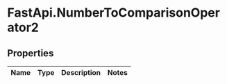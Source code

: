 # FastApi.NumberToComparisonOperator2

## Properties
Name | Type | Description | Notes
------------ | ------------- | ------------- | -------------
